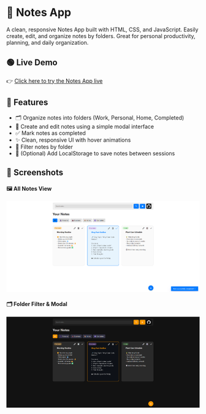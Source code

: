 # 📝 Notes App

A clean, responsive Notes App built with HTML, CSS, and JavaScript. Easily create, edit, and organize notes by folders. Great for personal productivity, planning, and daily organization.

## 🟢 Live Demo

👉 [Click here to try the Notes App live](https://DenysHandziichuk.github.io/Notes-App/)

## 🔧 Features

- 🗂 Organize notes into folders (Work, Personal, Home, Completed)
- 📝 Create and edit notes using a simple modal interface
- ✅ Mark notes as completed
- ✨ Clean, responsive UI with hover animations
- 📁 Filter notes by folder
- 💾 (Optional) Add LocalStorage to save notes between sessions

## 📸 Screenshots

#### 🖼️ All Notes View  
![Light Theme](assets/preview1.png)

#### 🗂️ Folder Filter & Modal  
![Dark Theme](assets/preview2.png)
